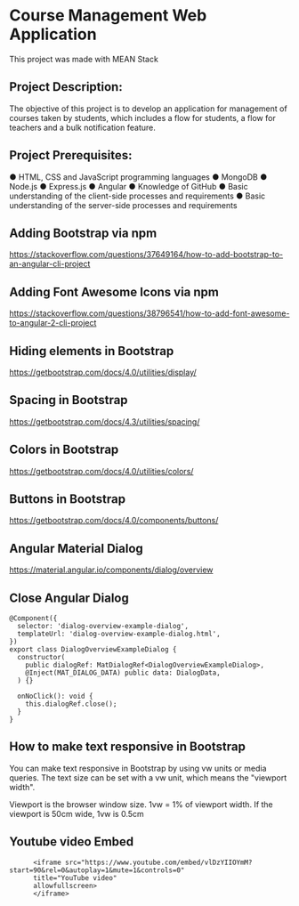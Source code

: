 # Course Management Web Application

This project was made with MEAN Stack

## Project Description:

The objective of this project is to develop an application for management of courses taken by students, which includes a flow for students, a flow for teachers and a bulk notification feature.

## Project Prerequisites:

● HTML, CSS and JavaScript programming languages
● MongoDB
● Node.js
● Express.js
● Angular
● Knowledge of GitHub
● Basic understanding of the client-side processes and requirements
● Basic understanding of the server-side processes and requirements

## Adding Bootstrap via npm
https://stackoverflow.com/questions/37649164/how-to-add-bootstrap-to-an-angular-cli-project

## Adding Font Awesome Icons via npm
https://stackoverflow.com/questions/38796541/how-to-add-font-awesome-to-angular-2-cli-project

## Hiding elements in Bootstrap
https://getbootstrap.com/docs/4.0/utilities/display/

## Spacing in Bootstrap
https://getbootstrap.com/docs/4.3/utilities/spacing/

## Colors in Bootstrap
https://getbootstrap.com/docs/4.0/utilities/colors/

## Buttons in Bootstrap
https://getbootstrap.com/docs/4.0/components/buttons/

## Angular Material Dialog
https://material.angular.io/components/dialog/overview

## Close Angular Dialog
```
@Component({
  selector: 'dialog-overview-example-dialog',
  templateUrl: 'dialog-overview-example-dialog.html',
})
export class DialogOverviewExampleDialog {
  constructor(
    public dialogRef: MatDialogRef<DialogOverviewExampleDialog>,
    @Inject(MAT_DIALOG_DATA) public data: DialogData,
  ) {}

  onNoClick(): void {
    this.dialogRef.close();
  }
}
```

## How to make text responsive in Bootstrap

You can make text responsive in Bootstrap by using vw units or media queries.
The text size can be set with a vw unit, which means the "viewport width".

Viewport is the browser window size. 1vw = 1% of viewport width. If the viewport is 50cm wide, 1vw is 0.5cm

## Youtube video Embed
```
      <iframe src="https://www.youtube.com/embed/vlDzYIIOYmM?start=90&rel=0&autoplay=1&mute=1&controls=0"
      title="YouTube video"
      allowfullscreen>
      </iframe>
```
